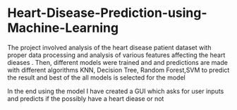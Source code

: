 # Heart-Disease-Prediction-using-Machine-Learning
The project involved analysis of the heart disease patient dataset with proper data processing and analysis of various features affecting the heart dieases . Then, different models were trained and and predictions are made with different algorithms KNN, Decision Tree, Random Forest,SVM to predict the result and best of the all models is selected for the model

In the end using the model I have created a GUI which asks for user inputs and predicts if the possibly have a heart diease or not
